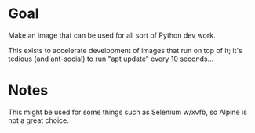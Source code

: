 # Goal
Make an image that can be used for all sort of Python dev work.

This exists to accelerate development of images that run on top of it;
it's tedious (and ant-social) to run "apt update" every 10 seconds...

# Notes
This might be used for some things such as Selenium w/xvfb, so Alpine is not a great choice.

